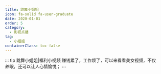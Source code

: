 ```yaml
---
title: 跳舞小姐姐
icon: fa-solid fa-user-graduate
date: 2020-01-01
order: 5
category:
  - 影视点播
tag:
  - 小姐姐
containerClass: toc-false
---
```


<ArtPlayer :src :config="mpConfig(state.p)" />

::: tip 跳舞小姐姐|福利小视频
赚钱累了，工作烦了，可以来看看美女视频，不仅养眼，还可以让人心情愉悦；
:::

<script setup>
  import vod from '@db/vod.js'
  import { mpConfig } from '@cps/artConst'
  import { useStorage } from '@vueuse/core'
  import { onMounted } from "vue";
  const vodId = "ks-dance"
  const state = useStorage(
    vodId,
    {
      src:"",
      p: []
    }
  )
  const src = state.value.p[0] ? state.value.p[0].url : ""
  onMounted(async () => {
    const { data } = await vod.find({ "name": vodId })
    state.value.p = data.slice(0, 99)
    state.value.src = data[0].url
  });
</script>